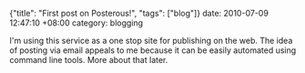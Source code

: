 {"title": "First post on Posterous!", "tags": ["blog"]}
date: 2010-07-09 12:47:10 +08:00
category: blogging

I'm using this service as a one stop site for publishing on the web. The
idea of posting via email appeals to me because it can be easily automated
using command line tools. More about that later.
